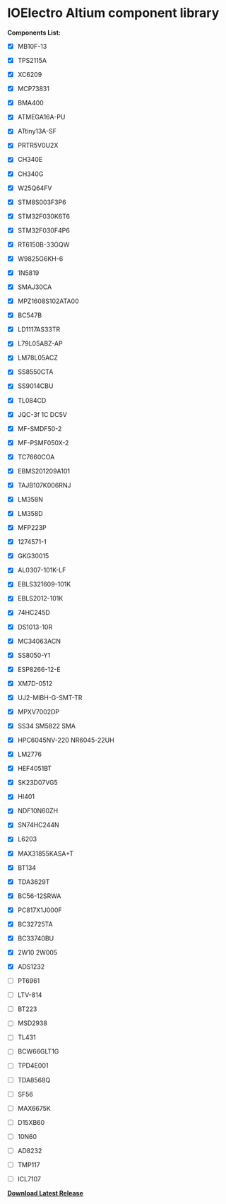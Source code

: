 # IOElectro Altium component library    

**Components List:**
- [x] MB10F-13
- [x] TPS2115A
- [x] XC6209
- [x] MCP73831
- [x] BMA400
- [x] ATMEGA16A-PU
- [x] ATtiny13A-SF
- [x] PRTR5V0U2X
- [x] CH340E
- [x] CH340G
- [x] W25Q64FV
- [x] STM8S003F3P6
- [x] STM32F030K6T6
- [x] STM32F030F4P6
- [x] RT6150B-33GQW
- [x] W9825G6KH-6
- [x] 1N5819
- [x] SMAJ30CA
- [x] MPZ1608S102ATA00
- [x] BC547B
- [x] LD1117AS33TR
- [x] L79L05ABZ-AP
- [x] LM78L05ACZ
- [x] SS8550CTA
- [x] SS9014CBU  
- [x] TL084CD
- [x] JQC-3f 1C DC5V
- [x] MF-SMDF50-2
- [x] MF-PSMF050X-2
- [x] TC7660COA
- [x] EBMS201209A101
- [x] TAJB107K006RNJ
- [x] LM358N
- [x] LM358D
- [x] MFP223P
- [x] 1274571-1
- [x] GKG30015
- [x] AL0307-101K-LF
- [x] EBLS321609-101K
- [x] EBLS2012-101K
- [x] 74HC245D
- [x] DS1013-10R
- [x] MC34063ACN
- [x] SS8050-Y1
- [x] ESP8266-12-E
- [x] XM7D-0512
- [x] UJ2-MIBH-G-SMT-TR
- [x] MPXV7002DP
- [x] SS34 SM5822 SMA
- [x] HPC6045NV-220 NR6045-22UH
- [x] LM2776
- [x] HEF4051BT
- [x] SK23D07VG5
- [x] HI401
- [x] NDF10N60ZH
- [x] SN74HC244N
- [x] L6203
- [x] MAX31855KASA+T
- [x] BT134
- [x] TDA3629T
- [x] BC56-12SRWA
- [x] PC817X1J000F
- [x] BC32725TA
- [x] BC33740BU
- [x] 2W10 2W005
- [x] ADS1232
- [ ] PT6961 
- [ ] LTV-814
- [ ] BT223
- [ ] MSD2938
- [ ] TL431
- [ ] BCW66GLT1G
- [ ] TPD4E001
- [ ] TDA8568Q
- [ ] SF56
- [ ] MAX6675K
- [ ] D15XB60
- [ ] 10N60
- [ ] AD8232
- [ ] TMP117
- [ ] ICL7107




[**Download Latest Release**](https://github.com/liyanboy74/altium-component-library/releases/latest/download/IOElectro.IntLib)

